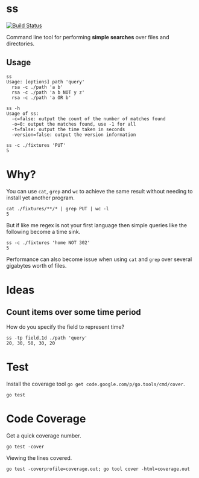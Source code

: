 # ss

[![Build Status](https://travis-ci.org/ricallinson/ss.svg)](http://travis-ci.org/ricallinson/ss)

Command line tool for performing __simple searches__ over files and directories.

## Usage

    ss
    Usage: [options] path 'query'
      rsa -c ./path 'a b'
      rsa -c ./path 'a b NOT y z'
      rsa -c ./path 'a OR b'

    ss -h
    Usage of ss:
      -c=false: output the count of the number of matches found
      -o=0: output the matches found, use -1 for all
      -t=false: output the time taken in seconds
      -version=false: output the version information

    ss -c ./fixtures 'PUT'
    5

# Why?

You can use `cat`, `grep` and `wc` to achieve the same result without needing to install yet another program.

    cat ./fixtures/**/* | grep PUT | wc -l
    5

But if like me regex is not your first language then simple queries like the following become a time sink.

    ss -c ./fixtures 'home NOT 302'
    5

Performance can also become issue when using `cat` and `grep` over several gigabytes worth of files.

# Ideas

## Count items over some time period

How do you specify the field to represent time?

    ss -tp field,1d ./path 'query'
    20, 30, 50, 30, 20

# Test

Install the coverage tool `go get code.google.com/p/go.tools/cmd/cover`.

    go test

# Code Coverage

Get a quick coverage number.

    go test -cover

Viewing the lines covered.

    go test -coverprofile=coverage.out; go tool cover -html=coverage.out
